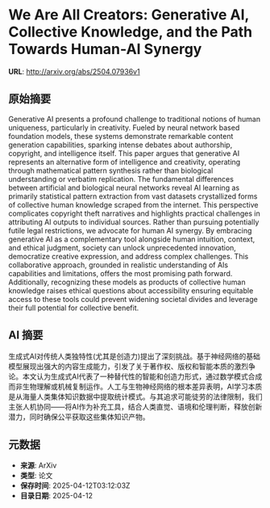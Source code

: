 # We Are All Creators: Generative AI, Collective Knowledge, and the Path Towards Human-AI Synergy

**URL**: http://arxiv.org/abs/2504.07936v1

## 原始摘要

Generative AI presents a profound challenge to traditional notions of human
uniqueness, particularly in creativity. Fueled by neural network based
foundation models, these systems demonstrate remarkable content generation
capabilities, sparking intense debates about authorship, copyright, and
intelligence itself. This paper argues that generative AI represents an
alternative form of intelligence and creativity, operating through mathematical
pattern synthesis rather than biological understanding or verbatim replication.
The fundamental differences between artificial and biological neural networks
reveal AI learning as primarily statistical pattern extraction from vast
datasets crystallized forms of collective human knowledge scraped from the
internet. This perspective complicates copyright theft narratives and
highlights practical challenges in attributing AI outputs to individual
sources. Rather than pursuing potentially futile legal restrictions, we
advocate for human AI synergy. By embracing generative AI as a complementary
tool alongside human intuition, context, and ethical judgment, society can
unlock unprecedented innovation, democratize creative expression, and address
complex challenges. This collaborative approach, grounded in realistic
understanding of AIs capabilities and limitations, offers the most promising
path forward. Additionally, recognizing these models as products of collective
human knowledge raises ethical questions about accessibility ensuring equitable
access to these tools could prevent widening societal divides and leverage
their full potential for collective benefit.


## AI 摘要

生成式AI对传统人类独特性(尤其是创造力)提出了深刻挑战。基于神经网络的基础模型展现出强大的内容生成能力，引发了关于著作权、版权和智能本质的激烈争论。本文认为生成式AI代表了一种替代性的智能和创造力形式，通过数学模式合成而非生物理解或机械复制运作。人工与生物神经网络的根本差异表明，AI学习本质是从海量人类集体知识数据中提取统计模式。与其追求可能徒劳的法律限制，我们主张人机协同——将AI作为补充工具，结合人类直觉、语境和伦理判断，释放创新潜力，同时确保公平获取这些集体知识产物。

## 元数据

- **来源**: ArXiv
- **类型**: 论文
- **保存时间**: 2025-04-12T03:12:03Z
- **目录日期**: 2025-04-12
